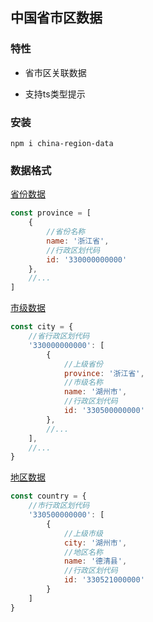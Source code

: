 ## 中国省市区数据

### 特性

+ 省市区关联数据

+ 支持ts类型提示

### 安装

```shell
npm i china-region-data
```

### 数据格式

[省份数据](https://raw.githubusercontent.com/JavanShen/china-region-data/master/src/data/province.ts)

```js
const province = [
    {
        //省份名称
        name: '浙江省',
        //行政区划代码
        id: '330000000000'
    },
    //...
]
```

[市级数据](https://raw.githubusercontent.com/JavanShen/china-region-data/master/src/data/city.ts)

```js
const city = {
    //省行政区划代码
    '330000000000': [
        {
            //上级省份
            province: '浙江省',
            //市级名称
            name: '湖州市',
            //行政区划代码
            id: '330500000000'
        },
        //...
    ],
    //...
}
```

[地区数据](https://raw.githubusercontent.com/JavanShen/china-region-data/master/src/data/county.ts)

```js
const country = {
    //市行政区划代码
    '330500000000': [
        {
            //上级市级
            city: '湖州市',
            //地区名称
            name: '德清县',
            //行政区划代码
            id: '330521000000'
        }
    ]
}
```
